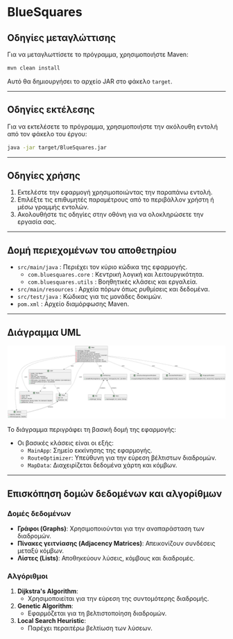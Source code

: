 # BlueSquares

## Οδηγίες μεταγλώττισης

Για να μεταγλωττίσετε το πρόγραμμα, χρησιμοποιήστε Maven:
```bash
mvn clean install
```

Αυτό θα δημιουργήσει το αρχείο JAR στο φάκελο `target`.

---

## Οδηγίες εκτέλεσης

Για να εκτελέσετε το πρόγραμμα, χρησιμοποιήστε την ακόλουθη εντολή από τον φάκελο του έργου:
```bash
java -jar target/BlueSquares.jar
```

---

## Οδηγίες χρήσης

1. Εκτελέστε την εφαρμογή χρησιμοποιώντας την παραπάνω εντολή.
2. Επιλέξτε τις επιθυμητές παραμέτρους από το περιβάλλον χρήστη ή μέσω γραμμής εντολών.
3. Ακολουθήστε τις οδηγίες στην οθόνη για να ολοκληρώσετε την εργασία σας.

---

## Δομή περιεχομένων του αποθετηρίου

- `src/main/java` : Περιέχει τον κύριο κώδικα της εφαρμογής.
  - `com.bluesquares.core` : Κεντρική λογική και λειτουργικότητα.
  - `com.bluesquares.utils` : Βοηθητικές κλάσεις και εργαλεία.
- `src/main/resources` : Αρχεία πόρων όπως ρυθμίσεις και δεδομένα.
- `src/test/java` : Κώδικας για τις μονάδες δοκιμών.
- `pom.xml` : Αρχείο διαμόρφωσης Maven.

---

## Διάγραμμα UML

![UML Diagram](uml-diagram.png)

Το διάγραμμα περιγράφει τη βασική δομή της εφαρμογής:
- Οι βασικές κλάσεις είναι οι εξής:
  - `MainApp`: Σημείο εκκίνησης της εφαρμογής.
  - `RouteOptimizer`: Υπεύθυνη για την εύρεση βέλτιστων διαδρομών.
  - `MapData`: Διαχειρίζεται δεδομένα χάρτη και κόμβων.

---

## Επισκόπηση δομών δεδομένων και αλγορίθμων

### Δομές δεδομένων

- **Γράφοι (Graphs)**: Χρησιμοποιούνται για την αναπαράσταση των διαδρομών.
- **Πίνακες γειτνίασης (Adjacency Matrices)**: Απεικονίζουν συνδέσεις μεταξύ κόμβων.
- **Λίστες (Lists)**: Αποθηκεύουν λύσεις, κόμβους και διαδρομές.

### Αλγόριθμοι

1. **Dijkstra's Algorithm**:
   - Χρησιμοποιείται για την εύρεση της συντομότερης διαδρομής.
2. **Genetic Algorithm**:
   - Εφαρμόζεται για τη βελτιστοποίηση διαδρομών.
3. **Local Search Heuristic**:
   - Παρέχει περαιτέρω βελτίωση των λύσεων.

